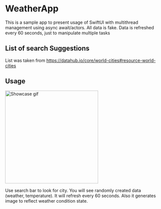 # WeatherApp

This is a sample app to present usage of SwiftUI with multithread management using async await/actors.
All data is fake. Data is refreshed every 60 seconds, just to manipulate multiple tasks

## List of search Suggestions
List was taken from
https://datahub.io/core/world-cities#resource-world-cities


## Usage
<img src="https://user-images.githubusercontent.com/18267785/198007286-6e808047-bb1e-4751-a0d3-bf28d97c14d6.gif" alt="Showcase gif" title="Showcase gif" width="300"/>

Use search bar to look for city. You will see randomly created data (weather, temperature). It will refresh every 60 seconds. Also it generates image to reflect weather condition state.

